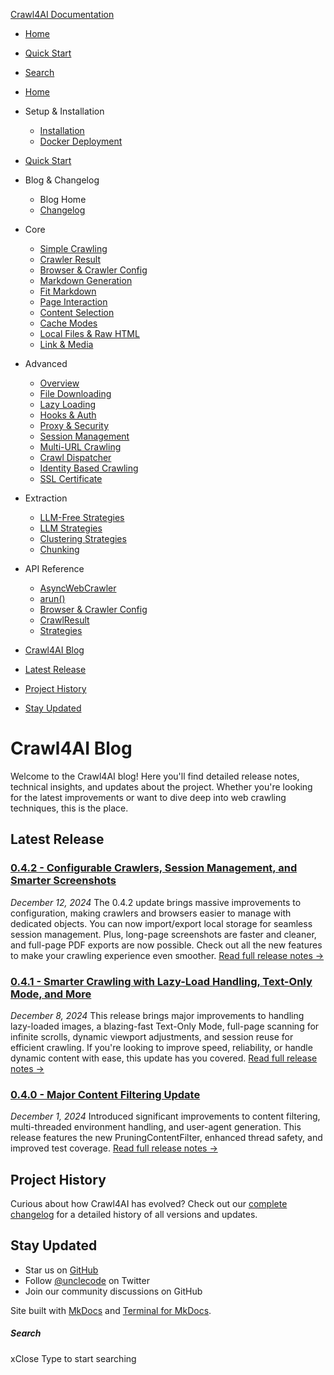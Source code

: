 [Crawl4AI Documentation](https://docs.crawl4ai.com/blog/<https:/docs.crawl4ai.com/>)
  * [ Home ](https://docs.crawl4ai.com/blog/<..>)
  * [ Quick Start ](https://docs.crawl4ai.com/blog/<../core/quickstart/>)
  * [ Search ](https://docs.crawl4ai.com/blog/<#>)


  * [Home](https://docs.crawl4ai.com/blog/<..>)
  * Setup & Installation
    * [Installation](https://docs.crawl4ai.com/blog/<../core/installation/>)
    * [Docker Deployment](https://docs.crawl4ai.com/blog/<../core/docker-deploymeny/>)
  * [Quick Start](https://docs.crawl4ai.com/blog/<../core/quickstart/>)
  * Blog & Changelog
    * Blog Home
    * [Changelog](https://docs.crawl4ai.com/blog/<https:/github.com/unclecode/crawl4ai/blob/main/CHANGELOG.md>)
  * Core
    * [Simple Crawling](https://docs.crawl4ai.com/blog/<../core/simple-crawling/>)
    * [Crawler Result](https://docs.crawl4ai.com/blog/<../core/crawler-result/>)
    * [Browser & Crawler Config](https://docs.crawl4ai.com/blog/<../core/browser-crawler-config/>)
    * [Markdown Generation](https://docs.crawl4ai.com/blog/<../core/markdown-generation/>)
    * [Fit Markdown](https://docs.crawl4ai.com/blog/<../core/fit-markdown/>)
    * [Page Interaction](https://docs.crawl4ai.com/blog/<../core/page-interaction/>)
    * [Content Selection](https://docs.crawl4ai.com/blog/<../core/content-selection/>)
    * [Cache Modes](https://docs.crawl4ai.com/blog/<../core/cache-modes/>)
    * [Local Files & Raw HTML](https://docs.crawl4ai.com/blog/<../core/local-files/>)
    * [Link & Media](https://docs.crawl4ai.com/blog/<../core/link-media/>)
  * Advanced
    * [Overview](https://docs.crawl4ai.com/blog/<../advanced/advanced-features/>)
    * [File Downloading](https://docs.crawl4ai.com/blog/<../advanced/file-downloading/>)
    * [Lazy Loading](https://docs.crawl4ai.com/blog/<../advanced/lazy-loading/>)
    * [Hooks & Auth](https://docs.crawl4ai.com/blog/<../advanced/hooks-auth/>)
    * [Proxy & Security](https://docs.crawl4ai.com/blog/<../advanced/proxy-security/>)
    * [Session Management](https://docs.crawl4ai.com/blog/<../advanced/session-management/>)
    * [Multi-URL Crawling](https://docs.crawl4ai.com/blog/<../advanced/multi-url-crawling/>)
    * [Crawl Dispatcher](https://docs.crawl4ai.com/blog/<../advanced/crawl-dispatcher/>)
    * [Identity Based Crawling](https://docs.crawl4ai.com/blog/<../advanced/identity-based-crawling/>)
    * [SSL Certificate](https://docs.crawl4ai.com/blog/<../advanced/ssl-certificate/>)
  * Extraction
    * [LLM-Free Strategies](https://docs.crawl4ai.com/blog/<../extraction/no-llm-strategies/>)
    * [LLM Strategies](https://docs.crawl4ai.com/blog/<../extraction/llm-strategies/>)
    * [Clustering Strategies](https://docs.crawl4ai.com/blog/<../extraction/clustring-strategies/>)
    * [Chunking](https://docs.crawl4ai.com/blog/<../extraction/chunking/>)
  * API Reference
    * [AsyncWebCrawler](https://docs.crawl4ai.com/blog/<../api/async-webcrawler/>)
    * [arun()](https://docs.crawl4ai.com/blog/<../api/arun/>)
    * [Browser & Crawler Config](https://docs.crawl4ai.com/blog/<../api/parameters/>)
    * [CrawlResult](https://docs.crawl4ai.com/blog/<../api/crawl-result/>)
    * [Strategies](https://docs.crawl4ai.com/blog/<../api/strategies/>)


  * [Crawl4AI Blog](https://docs.crawl4ai.com/blog/<#crawl4ai-blog>)
  * [Latest Release](https://docs.crawl4ai.com/blog/<#latest-release>)
  * [Project History](https://docs.crawl4ai.com/blog/<#project-history>)
  * [Stay Updated](https://docs.crawl4ai.com/blog/<#stay-updated>)


# Crawl4AI Blog
Welcome to the Crawl4AI blog! Here you'll find detailed release notes, technical insights, and updates about the project. Whether you're looking for the latest improvements or want to dive deep into web crawling techniques, this is the place.
## Latest Release
### [0.4.2 - Configurable Crawlers, Session Management, and Smarter Screenshots](https://docs.crawl4ai.com/blog/<releases/0.4.2/>)
_December 12, 2024_
The 0.4.2 update brings massive improvements to configuration, making crawlers and browsers easier to manage with dedicated objects. You can now import/export local storage for seamless session management. Plus, long-page screenshots are faster and cleaner, and full-page PDF exports are now possible. Check out all the new features to make your crawling experience even smoother.
[Read full release notes →](https://docs.crawl4ai.com/blog/<releases/0.4.2/>)
### [0.4.1 - Smarter Crawling with Lazy-Load Handling, Text-Only Mode, and More](https://docs.crawl4ai.com/blog/<releases/0.4.1/>)
_December 8, 2024_
This release brings major improvements to handling lazy-loaded images, a blazing-fast Text-Only Mode, full-page scanning for infinite scrolls, dynamic viewport adjustments, and session reuse for efficient crawling. If you're looking to improve speed, reliability, or handle dynamic content with ease, this update has you covered.
[Read full release notes →](https://docs.crawl4ai.com/blog/<releases/0.4.1/>)
### [0.4.0 - Major Content Filtering Update](https://docs.crawl4ai.com/blog/<releases/0.4.0/>)
_December 1, 2024_
Introduced significant improvements to content filtering, multi-threaded environment handling, and user-agent generation. This release features the new PruningContentFilter, enhanced thread safety, and improved test coverage.
[Read full release notes →](https://docs.crawl4ai.com/blog/<releases/0.4.0/>)
## Project History
Curious about how Crawl4AI has evolved? Check out our [complete changelog](https://docs.crawl4ai.com/blog/<https:/github.com/unclecode/crawl4ai/blob/main/CHANGELOG.md>) for a detailed history of all versions and updates.
## Stay Updated
  * Star us on [GitHub](https://docs.crawl4ai.com/blog/<https:/github.com/unclecode/crawl4ai>)
  * Follow [@unclecode](https://docs.crawl4ai.com/blog/<https:/twitter.com/unclecode>) on Twitter
  * Join our community discussions on GitHub


Site built with [MkDocs](https://docs.crawl4ai.com/blog/<http:/www.mkdocs.org>) and [Terminal for MkDocs](https://docs.crawl4ai.com/blog/<https:/github.com/ntno/mkdocs-terminal>). 
##### Search
xClose
Type to start searching
